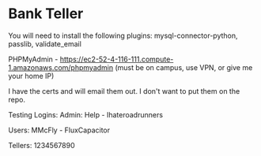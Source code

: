 # Bank Teller 

You will need to install the following plugins: mysql-connector-python, passlib, validate_email

PHPMyAdmin - https://ec2-52-4-116-111.compute-1.amazonaws.com/phpmyadmin (must be on campus, use VPN, or give me your home IP)

I have the certs and will email them out.  I don't want to put them on the repo.

Testing Logins:
Admin:
Help - Ihateroadrunners

Users:
MMcFly - FluxCapacitor

Tellers:
1234567890